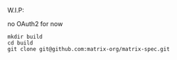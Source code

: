 W.I.P:

no OAuth2 for now
```shell
mkdir build
cd build
git clone git@github.com:matrix-org/matrix-spec.git
```